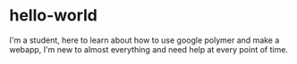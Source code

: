 # hello-world
I'm a student, here to learn about how to use google polymer and make a webapp, I'm new to almost everything and need help at every point of time.
